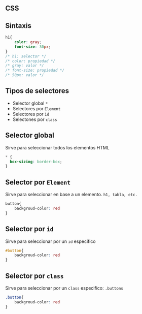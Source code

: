 ## CSS

## Sintaxis

```css
h1{
    color: gray;
    font-size: 30px;
}
/* h1: selector */
/* color: propiedad */
/* gray: valor */
/* font-size: propiedad */
/* 50px: valor */
```

## Tipos de selectores

- Selector global `*`
- Selectores por `Element`
- Selectores por `id`
- Selectones por `class`

## Selector global

Sirve para seleccionar todos los elementos HTML

```css
* {
  box-sizing: border-box;
}
```

## Selector por `Element`

Sirve para seleccionar en base a un elemento.
`h1, tabla, etc.`

```css
button{
    backgroud-color: red
}
```

## Selector por `id`

Sirve para seleccionar por un `id` especifico

```css
#button{
    backgroud-color: red
}
```

## Selector por `class`

Sirve para seleccionar por un `class` especifico: `.buttons`

```css
.button{
    backgroud-color: red
}
```